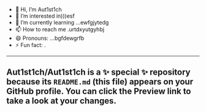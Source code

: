 - 👋 Hi, I’m Aut1st1ch 
- 👀 I’m interested in)))esf
- 🌱 I’m currently learning ...ewfgjytedg
- 📫 How to reach me .urtdxyutgyhbj
- 😄 Pronouns: ...bgfdewgrfb
- ⚡ Fun fact: .
---
Aut1st1ch/Aut1st1ch is a ✨ special ✨ repository because its `README.md` (this file) appears on your GitHub profile.
You can click the Preview link to take a look at your changes.
---
